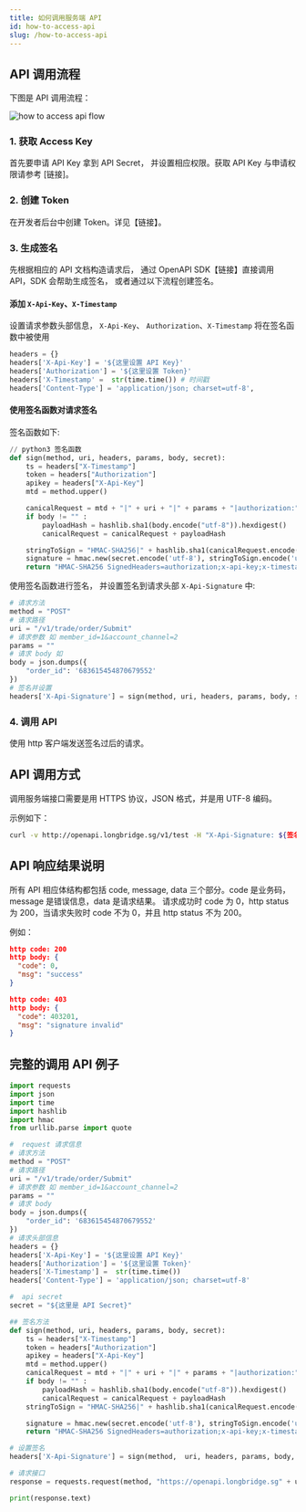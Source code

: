 ```yaml
---
title: 如何调用服务端 API 
id: how-to-access-api 
slug: /how-to-access-api
---
```


## API 调用流程

下图是 API 调用流程： 

![how to access api flow](https://pub.lbkrs.com/files/202204/KuqxBKUcPwUwXC6r/how-to-access-api-flow.png)

### 1. 获取 Access Key 

首先要申请 API Key 拿到 API Secret， 并设置相应权限。获取 API Key 与申请权限请参考 [链接]。

### 2. 创建 Token 

在开发者后台中创建 Token。详见【链接】。

### 3. 生成签名 

先根据相应的 API 文档构造请求后， 通过 OpenAPI SDK【链接】直接调用 API，SDK 会帮助生成签名， 或者通过以下流程创建签名。

#### 添加 `X-Api-Key`、`X-Timestamp`

设置请求参数头部信息， `X-Api-Key`、 `Authorization`、`X-Timestamp` 将在签名函数中被使用
```python
headers = {}
headers['X-Api-Key'] = '${这里设置 API Key}'
headers['Authorization'] = '${这里设置 Token}'
headers['X-Timestamp' =  str(time.time()) # 时间戳
headers['Content-Type'] = 'application/json; charset=utf-8',
```

#### 使用签名函数对请求签名

签名函数如下:
```python
// python3 签名函数
def sign(method, uri, headers, params, body, secret):
    ts = headers["X-Timestamp"]
    token = headers["Authorization"]
    apikey = headers["X-Api-Key"]
    mtd = method.upper()

    canicalRequest = mtd + "|" + uri + "|" + params + "|authorization:" + token + "\nx-api-key:" + apikey + "\nx-timestamp:" + ts + "\n|authorization;x-api-key;x-timestamp|"
    if body != "" :
        payloadHash = hashlib.sha1(body.encode("utf-8")).hexdigest()
        canicalRequest = canicalRequest + payloadHash

    stringToSign = "HMAC-SHA256|" + hashlib.sha1(canicalRequest.encode("utf-8")).hexdigest()
    signature = hmac.new(secret.encode('utf-8'), stringToSign.encode('utf-8'), digestmod=hashlib.sha256).hexdigest()
    return "HMAC-SHA256 SignedHeaders=authorization;x-api-key;x-timestamp, Signature=" + signature

```

使用签名函数进行签名， 并设置签名到请求头部  `X-Api-Signature` 中: 

```python
# 请求方法
method = "POST"
# 请求路径
uri = "/v1/trade/order/Submit"
# 请求参数 如 member_id=1&account_channel=2
params = ""
# 请求 body 如
body = json.dumps({
    "order_id": '683615454870679552'
})
# 签名并设置
headers['X-Api-Signature'] = sign(method, uri, headers, params, body, secret)

```


### 4. 调用 API 

使用 http 客户端发送签名过后的请求。

## API 调用方式

调用服务端接口需要是用 HTTPS 协议，JSON 格式，并是用 UTF-8 编码。

示例如下：

```bash
curl -v http://openapi.longbridge.sg/v1/test -H "X-Api-Signature: ${签名}" -H "X-Api-Key: ${API key}" -H "Authorization: ${token}" -H "X-Timestamp: ${签名时间}"
```

## API 响应结果说明

所有 API 相应体结构都包括 code, message, data 三个部分。code 是业务码，message 是错误信息，data 是请求结果。
请求成功时 code 为 0，http status 为 200，当请求失败时 code 不为 0，并且 http status 不为 200。

例如：
``` json
http code: 200
http body: {
  "code": 0,
  "msg": "success"
}

http code: 403 
http body: {
  "code": 403201,
  "msg": "signature invalid"
}
```

## 完整的调用 API 例子
```python
import requests
import json
import time
import hashlib
import hmac
from urllib.parse import quote

#  request 请求信息
# 请求方法
method = "POST"
# 请求路径
uri = "/v1/trade/order/Submit"
# 请求参数 如 member_id=1&account_channel=2
params = ""
# 请求 body
body = json.dumps({
    "order_id": '683615454870679552'
})
# 请求头部信息
headers = {}
headers['X-Api-Key'] = '${这里设置 API Key}'
headers['Authorization'] = '${这里设置 Token}'
headers['X-Timestamp'] =  str(time.time())
headers['Content-Type'] = 'application/json; charset=utf-8'

#  api secret
secret = "${这里是 API Secret}"

## 签名方法
def sign(method, uri, headers, params, body, secret):
    ts = headers["X-Timestamp"]
    token = headers["Authorization"]
    apikey = headers["X-Api-Key"]
    mtd = method.upper()
    canicalRequest = mtd + "|" + uri + "|" + params + "|authorization:" + token + "\nx-api-key:" + apikey + "\nx-timestamp:" + ts + "\n|authorization;x-api-key;x-timestamp|"
    if body != "" :
        payloadHash = hashlib.sha1(body.encode("utf-8")).hexdigest()
        canicalRequest = canicalRequest + payloadHash
    stringToSign = "HMAC-SHA256|" + hashlib.sha1(canicalRequest.encode("utf-8")).hexdigest()

    signature = hmac.new(secret.encode('utf-8'), stringToSign.encode('utf-8'), digestmod=hashlib.sha256).hexdigest()
    return "HMAC-SHA256 SignedHeaders=authorization;x-api-key;x-timestamp, Signature=" + signature

# 设置签名
headers['X-Api-Signature'] = sign(method,  uri, headers, params, body, secret)

# 请求接口
response = requests.request(method, "https://openapi.longbridge.sg" + uri + '?' + params, headers=headers, data=body)

print(response.text)

```
